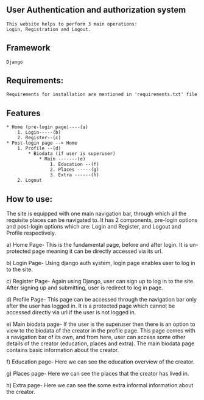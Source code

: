 ## User Authentication and authorization system
    This website helps to perform 3 main operations:
    Login, Registration and Logout.

## Framework
    Django

## Requirements:
    Requirements for installation are mentioned in 'requirements.txt' file

## Features
    * Home (pre-login page)----(a)
        1. Login-----(b)
        2. Register--(c)
    * Post-login page --> Home
        1. Profile --(d)
            * Biodata (if user is superuser)
                * Main -------(e)
                    1. Education --(f)
                    2. Places -----(g)
                    3. Extra ------(h)
        2. Logout

## How to use:

The site is equipped with one main navigation bar, through which all the requisite places can be navigated to.
It has 2 components, pre-login options and post-login options which are:
Login and Register, and Logout and Profile respectively.

a) Home Page- 
    This is the fundamental page, before and after login.
    It is un-protected page meaning it can be directly accessed via its url.

b) Login Page-
    Using django auth system, login page enables user to log in to the site.

c) Register Page-
    Again using Django, user can sign up to log in to the site. After signing up and submitting, user is redirect to log in page.

d) Profile Page-
    This page can be accessed through the navigation bar only after the user has logged in. It is a protected page which cannot be accessed directly via url if the user is not logged in.

e) Main biodata page-
    If the user is the superuser then there is an option to view to the biodata of the creator in the profile   page. This page comes with a navigation bar of its own, and from here, user can access some other details of the creator (education, places and extra).
    The main biodata page contains basic information about the creator.

f) Education page-
    Here we can see the education overview of the creator.

g) Places page-
    Here we can see the places that the creator has lived in.

h) Extra page-
    Here we can see the some extra informal information about the creator.